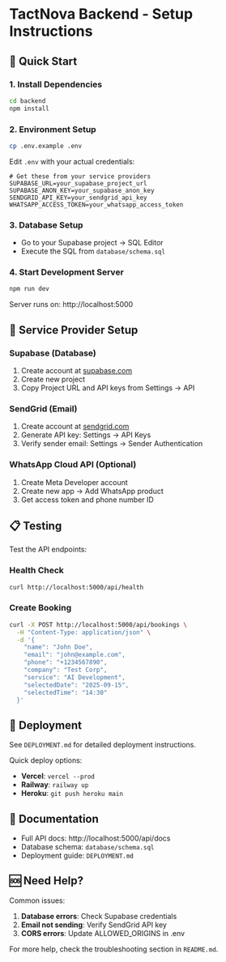 # TactNova Backend - Setup Instructions

## 🚀 Quick Start

### 1. Install Dependencies
```bash
cd backend
npm install
```

### 2. Environment Setup
```bash
cp .env.example .env
```

Edit `.env` with your actual credentials:
```env
# Get these from your service providers
SUPABASE_URL=your_supabase_project_url
SUPABASE_ANON_KEY=your_supabase_anon_key
SENDGRID_API_KEY=your_sendgrid_api_key
WHATSAPP_ACCESS_TOKEN=your_whatsapp_access_token
```

### 3. Database Setup
- Go to your Supabase project → SQL Editor
- Execute the SQL from `database/schema.sql`

### 4. Start Development Server
```bash
npm run dev
```

Server runs on: http://localhost:5000

## 🔧 Service Provider Setup

### Supabase (Database)
1. Create account at [supabase.com](https://supabase.com)
2. Create new project
3. Copy Project URL and API keys from Settings → API

### SendGrid (Email)
1. Create account at [sendgrid.com](https://sendgrid.com)
2. Generate API key: Settings → API Keys
3. Verify sender email: Settings → Sender Authentication

### WhatsApp Cloud API (Optional)
1. Create Meta Developer account
2. Create new app → Add WhatsApp product
3. Get access token and phone number ID

## 📋 Testing

Test the API endpoints:

### Health Check
```bash
curl http://localhost:5000/api/health
```

### Create Booking
```bash
curl -X POST http://localhost:5000/api/bookings \
  -H "Content-Type: application/json" \
  -d '{
    "name": "John Doe",
    "email": "john@example.com",
    "phone": "+1234567890",
    "company": "Test Corp",
    "service": "AI Development",
    "selectedDate": "2025-09-15",
    "selectedTime": "14:30"
  }'
```

## 🚀 Deployment

See `DEPLOYMENT.md` for detailed deployment instructions.

Quick deploy options:
- **Vercel**: `vercel --prod`
- **Railway**: `railway up`
- **Heroku**: `git push heroku main`

## 📖 Documentation

- Full API docs: http://localhost:5000/api/docs
- Database schema: `database/schema.sql`
- Deployment guide: `DEPLOYMENT.md`

## 🆘 Need Help?

Common issues:
1. **Database errors**: Check Supabase credentials
2. **Email not sending**: Verify SendGrid API key
3. **CORS errors**: Update ALLOWED_ORIGINS in .env

For more help, check the troubleshooting section in `README.md`.
